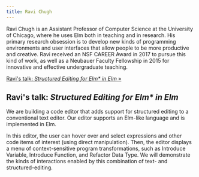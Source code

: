 ```yaml
---
title: Ravi Chugh
---
```


Ravi Chugh is an Assistant Professor of Computer Science at the University of Chicago, where he uses Elm both in teaching and in research. His primary research obsession is to develop new kinds of programming environments and user interfaces that allow people to be more productive and creative. Ravi received an NSF CAREER Award in 2017 to pursue this kind of work, as well as a Neubauer Faculty Fellowship in 2015 for innovative and effective undergraduate teaching.

[Ravi's talk: *Structured Editing for Elm\* in Elm* &raquo;](directive:more)

## Ravi's talk: *Structured Editing for Elm\* in Elm*

We are building a code editor that adds support for structured editing to a conventional text editor. Our editor supports an Elm-like language and is implemented in Elm.

In this editor, the user can hover over and select expressions and other code items of interest (using direct manipulation). Then, the editor displays a menu of context-sensitive program transformations, such as Introduce Variable, Introduce Function, and Refactor Data Type. We will demonstrate the kinds of interactions enabled by this combination of text- and structured-editing.
